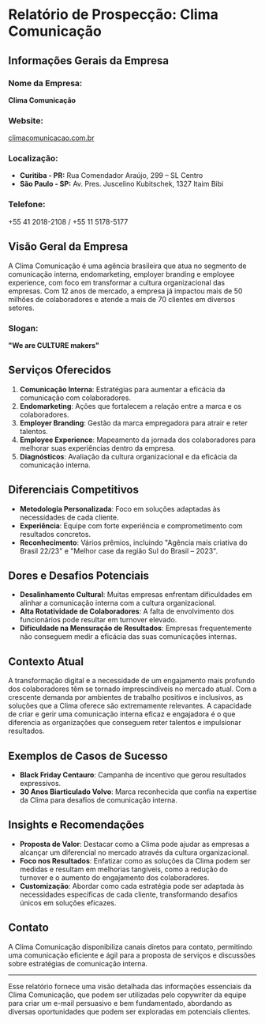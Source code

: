 # Relatório de Prospecção: Clima Comunicação

## Informações Gerais da Empresa

### Nome da Empresa:
**Clima Comunicação**

### Website:
[climacomunicacao.com.br](https://climacomunicacao.com.br)

### Localização:
- **Curitiba - PR:** Rua Comendador Araújo, 299 – SL Centro
- **São Paulo - SP:** Av. Pres. Juscelino Kubitschek, 1327 Itaim Bibi

### Telefone:
+55 41 2018-2108 / +55 11 5178-5177

## Visão Geral da Empresa
A Clima Comunicação é uma agência brasileira que atua no segmento de comunicação interna, endomarketing, employer branding e employee experience, com foco em transformar a cultura organizacional das empresas. Com 12 anos de mercado, a empresa já impactou mais de 50 milhões de colaboradores e atende a mais de 70 clientes em diversos setores.

### Slogan:
**"We are CULTURE makers"**

## Serviços Oferecidos
1. **Comunicação Interna**: Estratégias para aumentar a eficácia da comunicação com colaboradores.
2. **Endomarketing**: Ações que fortalecem a relação entre a marca e os colaboradores.
3. **Employer Branding**: Gestão da marca empregadora para atrair e reter talentos.
4. **Employee Experience**: Mapeamento da jornada dos colaboradores para melhorar suas experiências dentro da empresa.
5. **Diagnósticos**: Avaliação da cultura organizacional e da eficácia da comunicação interna.

## Diferenciais Competitivos
- **Metodologia Personalizada**: Foco em soluções adaptadas às necessidades de cada cliente.
- **Experiência**: Equipe com forte experiência e comprometimento com resultados concretos.
- **Reconhecimento**: Vários prêmios, incluindo "Agência mais criativa do Brasil 22/23" e "Melhor case da região Sul do Brasil – 2023".

## Dores e Desafios Potenciais
- **Desalinhamento Cultural**: Muitas empresas enfrentam dificuldades em alinhar a comunicação interna com a cultura organizacional.
- **Alta Rotatividade de Colaboradores**: A falta de envolvimento dos funcionários pode resultar em turnover elevado.
- **Dificuldade na Mensuração de Resultados**: Empresas frequentemente não conseguem medir a eficácia das suas comunicações internas.

## Contexto Atual
A transformação digital e a necessidade de um engajamento mais profundo dos colaboradores têm se tornado imprescindíveis no mercado atual. Com a crescente demanda por ambientes de trabalho positivos e inclusivos, as soluções que a Clima oferece são extremamente relevantes. A capacidade de criar e gerir uma comunicação interna eficaz e engajadora é o que diferencia as organizações que conseguem reter talentos e impulsionar resultados.

## Exemplos de Casos de Sucesso
- **Black Friday Centauro**: Campanha de incentivo que gerou resultados expressivos.
- **30 Anos Biarticulado Volvo**: Marca reconhecida que confia na expertise da Clima para desafios de comunicação interna.

## Insights e Recomendações
- **Proposta de Valor**: Destacar como a Clima pode ajudar as empresas a alcançar um diferencial no mercado através da cultura organizacional.
- **Foco nos Resultados**: Enfatizar como as soluções da Clima podem ser medidas e resultam em melhorias tangíveis, como a redução do turnover e o aumento do engajamento dos colaboradores.
- **Customização**: Abordar como cada estratégia pode ser adaptada às necessidades específicas de cada cliente, transformando desafios únicos em soluções eficazes.

## Contato
A Clima Comunicação disponibiliza canais diretos para contato, permitindo uma comunicação eficiente e ágil para a proposta de serviços e discussões sobre estratégias de comunicação interna.

---

Esse relatório fornece uma visão detalhada das informações essenciais da Clima Comunicação, que podem ser utilizadas pelo copywriter da equipe para criar um e-mail persuasivo e bem fundamentado, abordando as diversas oportunidades que podem ser exploradas em potenciais clientes.